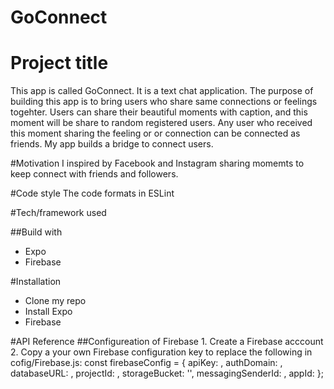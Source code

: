 # GoConnect

# Project title
This app is called GoConnect. It is a text chat application. The purpose of building this app is to bring users who share same connections or feelings togehter. Users can share their beautiful moments with caption, and this moment will be share to random registered users. Any user who received this moment sharing the feeling or or connection can be connected as friends. My app builds a bridge to connect users.

#Motivation
I inspired by Facebook and Instagram sharing momemts to keep connect with friends and followers.

#Code style
The code formats in ESLint 

#Tech/framework used

##Build with
  * Expo
  * Firebase
  
#Installation
  * Clone my repo 
  * Install Expo
  * Firebase
  
#API Reference
  ##Configureation of Firebase
    1. Create a Firebase acccount 
    2. Copy a your own Firebase configuration key to replace the following in cofig/Firebase.js:
          const firebaseConfig = {
              apiKey: <Your own API_KEY>,
              authDomain: <Your own authDomain>,
              databaseURL: <Your own database URL>,
              projectId: <Your own project id>,
              storageBucket: '',
              messagingSenderId: <Your own message sender id>,
              appId: <Your app id>
           };
      
        
